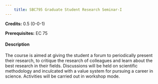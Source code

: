```yaml
---
    title: SBC795 Graduate Student Research Seminar-I
---
```

**Credits:** 0.5 (0-0-1)



**Prerequisites:** EC 75

#### Description 
The course is aimed at giving the student a forum to periodically present their research, to critique the research of colleagues and learn about the best research in their fields. Discussions will be held on scientific methodology and inculcated with a value system for pursuing a career in science. Activities will be carried out in workshop mode.